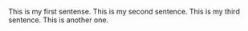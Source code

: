 This is my first sentense. This is my second sentence. This is my third sentence. This is another one.

